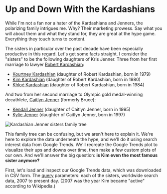 # Up and Down With the Kardashians

<p>While I'm not a fan nor a hater of the Kardashians and Jenners, the polarizing family intrigues me. Why? Their marketing prowess. Say what you will about them and what they stand for, they are great at the hype game. Everything they touch turns to content.</p>
<p>The sisters in particular over the past decade have been especially productive in this regard. Let's get some facts straight. I consider the "sisters" to be the following daughters of Kris Jenner. Three from her first marriage to lawyer <a href="https://en.wikipedia.org/wiki/Robert_Kardashian">Robert Kardashian</a>:</p>
<ul>
<li><a href="https://en.wikipedia.org/wiki/Kourtney_Kardashian">Kourtney Kardashian</a> (daughter of Robert Kardashian, born in 1979)</li>
<li><a href="https://en.wikipedia.org/wiki/Kim_Kardashian">Kim Kardashian</a> (daughter of Robert Kardashian, born in 1980)</li>
<li><a href="https://en.wikipedia.org/wiki/Khlo%C3%A9_Kardashian">Khloé Kardashian</a> (daughter of Robert Kardashian, born in 1984)</li>
</ul>
<p>And two from her second marriage to Olympic gold medal-winning decathlete, <a href="https://en.wikipedia.org/wiki/Caitlyn_Jenner">Caitlyn Jenner</a> (formerly Bruce):</p>
<ul>
<li><a href="https://en.wikipedia.org/wiki/Kendall_Jenner">Kendall Jenner</a> (daughter of Caitlyn Jenner, born in 1995)</li>
<li><a href="https://en.wikipedia.org/wiki/Kylie_Jenner">Kylie Jenner</a> (daughter of Caitlyn Jenner, born in 1997)</li>
</ul>
<p><img src="https://assets.datacamp.com/production/project_538/img/kardashian_jenner_family_tree.png" alt="Kardashian Jenner sisters family tree"></p>
<p>This family tree can be confusing, but we aren't here to explain it. We're here to explore the data underneath the hype, and we'll do it using search interest data from Google Trends. We'll recreate the Google Trends plot to visualize their ups and downs over time, then make a few custom plots of our own. And we'll answer the big question: <strong>is Kim even the most famous sister anymore?</strong></p>
<p>First, let's load and inspect our Google Trends data, which was downloaded in CSV form. The <a href="https://trends.google.com/trends/explore?date=2007-01-01%202019-03-21&q=%2Fm%2F0261x8t,%2Fm%2F043p2f2,%2Fm%2F043ttm7,%2Fm%2F05_5_yx,%2Fm%2F05_5_yh">query</a> parameters: each of the sisters, worldwide search data, 2007 to present day. (2007 was the year Kim became "active" according to Wikipedia.)</p>
